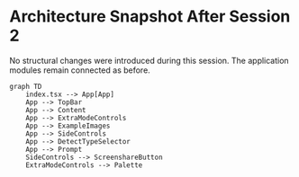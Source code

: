 # Architecture Snapshot After Session 2

No structural changes were introduced during this session. The application modules remain connected as before.

```mermaid
graph TD
    index.tsx --> App[App]
    App --> TopBar
    App --> Content
    App --> ExtraModeControls
    App --> ExampleImages
    App --> SideControls
    App --> DetectTypeSelector
    App --> Prompt
    SideControls --> ScreenshareButton
    ExtraModeControls --> Palette
```
